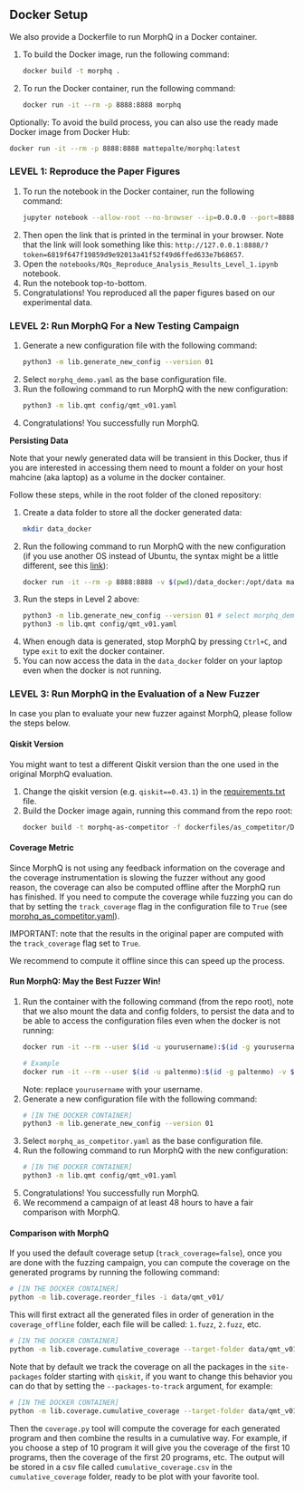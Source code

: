 
## Docker Setup

We also provide a Dockerfile to run MorphQ in a Docker container.

1. To build the Docker image, run the following command:
    ```bash
    docker build -t morphq .
    ```
1. To run the Docker container, run the following command:
    ```bash
    docker run -it --rm -p 8888:8888 morphq
    ```

Optionally: To avoid the build process, you can also use the ready made Docker image from Docker Hub:
```bash
docker run -it --rm -p 8888:8888 mattepalte/morphq:latest
```

### LEVEL 1: Reproduce the Paper Figures

1. To run the notebook in the Docker container, run the following command:
    ```bash
    jupyter notebook --allow-root --no-browser --ip=0.0.0.0 --port=8888
    ```
1. Then open the link that is printed in the terminal in your browser. Note that the link will look something like this: `http://127.0.0.1:8888/?token=6819f647f19859d9e92013a41f52f49d6ffed633e7b68657`.
1. Open the `notebooks/RQs_Reproduce_Analysis_Results_Level_1.ipynb` notebook.
1. Run the notebook top-to-bottom.
1. Congratulations! You reproduced all the paper figures based on our experimental data.


### LEVEL 2: Run MorphQ For a New Testing Campaign

1. Generate a new configuration file with the following command:
    ```bash
    python3 -m lib.generate_new_config --version 01
    ```
1. Select `morphq_demo.yaml` as the base configuration file.
1. Run the following command to run MorphQ with the new configuration:
    ```bash
    python3 -m lib.qmt config/qmt_v01.yaml
    ```
1. Congratulations! You successfully run MorphQ.

**Persisting Data**

Note that your newly generated data will be transient in this Docker, thus if you are interested in accessing them need to mount a folder on your host mahcine (aka laptop) as a volume in the docker container.

Follow these steps, while in the root folder of the cloned repository:
1. Create a data folder to store all the docker generated data:
    ```bash
    mkdir data_docker
    ```
2. Run the following command to run MorphQ with the new configuration (if you use another OS instead of Ubuntu, the syntax might be a little different, see this [link](https://stackoverflow.com/a/41489151)):
    ```bash
    docker run -it --rm -p 8888:8888 -v $(pwd)/data_docker:/opt/data mattepalte/morphq:latest
    ```
3. Run the steps in Level 2 above:
    ```bash
    python3 -m lib.generate_new_config --version 01 # select morphq_demo.yaml as the base configuration file
    python3 -m lib.qmt config/qmt_v01.yaml
    ```
4. When enough data is generated, stop MorphQ by pressing `Ctrl+C`, and type `exit` to exit the docker container.
4. You can now access the data in the `data_docker` folder on your laptop even when the docker is not running.


### LEVEL 3: Run MorphQ in the Evaluation of a New Fuzzer


In case you plan to evaluate your new fuzzer against MorphQ, please follow the steps below.

#### Qiskit Version
You might want to test a different Qiskit version than the one used in the original MorphQ evaluation.
1. Change the qiskit version (e.g. `qiskit==0.43.1`) in the [requirements.txt](requirements.txt) file.
1. Build the Docker image again, running this command from the repo root:
    ```bash
    docker build -t morphq-as-competitor -f dockerfiles/as_competitor/Dockerfile .
    ```

#### Coverage Metric
Since MorphQ is not using any feedback information on the coverage and the coverage instrumentation is slowing the fuzzer without any good reason, the coverage can also be computed offline after the MorphQ run has finished.
If you need to compute the coverage while fuzzing you can do that by setting the `track_coverage` flag in the configuration file to `True` (see [morphq_as_competitor.yaml](config/template/morphq_as_competitor.yaml)).

IMPORTANT: note that the results in the original paper are computed with the `track_coverage` flag set to `True`.

We recommend to compute it offline since this can speed up the process.


#### Run MorphQ: May the Best Fuzzer Win!
1. Run the container with the following command (from the repo root), note that we also mount the data and config folders, to persist the data and to be able to access the configuration files even when the docker is not running:
    ```bash
    docker run -it --rm --user $(id -u yourusername):$(id -g yourusername) -v $(pwd)/data:/opt/data  -v $(pwd)/lib:/opt/lib -v $(pwd)/config:/opt/config -v $(pwd)/.gitignore:/opt/.gitignore morphq-as-competitor

    # Example
    docker run -it --rm --user $(id -u paltenmo):$(id -g paltenmo) -v $(pwd)/data:/opt/data  -v $(pwd)/lib:/opt/lib -v $(pwd)/config:/opt/config -v $(pwd)/.gitignore:/opt/.gitignore morphq-as-competitor
    ```
    Note: replace `yourusername` with your username.
1. Generate a new configuration file with the following command:
    ```bash
    # [IN THE DOCKER CONTAINER]
    python3 -m lib.generate_new_config --version 01
    ```
1. Select `morphq_as_competitor.yaml` as the base configuration file.
1. Run the following command to run MorphQ with the new configuration:
    ```bash
    # [IN THE DOCKER CONTAINER]
    python3 -m lib.qmt config/qmt_v01.yaml
    ```
1. Congratulations! You successfully run MorphQ.
1. We recommend a campaign of at least 48 hours to have a fair comparison with MorphQ.


#### Comparison with MorphQ
If you used the default coverage setup (`track_coverage=false`), once you are done with the fuzzing campaign, you can compute the coverage on the generated programs by running the following command:
```bash
# [IN THE DOCKER CONTAINER]
python -m lib.coverage.reorder_files -i data/qmt_v01/
```
This will first extract all the generated files in order of generation in the `coverage_offline` folder, each file will be called: `1.fuzz`, `2.fuzz`, etc.

```bash
# [IN THE DOCKER CONTAINER]
python -m lib.coverage.cumulative_coverage --target-folder data/qmt_v01/programs_sorted --output-folder data/qmt_v01/cumulative_coverage -n 50 --timeout 10 --file-extension .fuzz
```
Note that by default we track the coverage on all the packages in the `site-packages` folder starting with `qiskit`, if you want to change this behavior you can do that by setting the `--packages-to-track` argument, for example:
```bash
# [IN THE DOCKER CONTAINER]
python -m lib.coverage.cumulative_coverage --target-folder data/qmt_v01/programs_sorted --output-folder data/qmt_v01/cumulative_coverage -n 10 --timeout 10 --file-extension .fuzz --packages-to-track qiskit_aer --packages-to-track qiskit_ibmq_provider-0.20.2.dist-info
```

Then the `coverage.py` tool will compute the coverage for each generated program and then combine the results in a cumulative way.
For example, if you choose a step of 10 program it will give you the coverage of the first 10 programs, then the coverage of the first 20 programs, etc.
The output will be stored in a csv file called `cumulative_coverage.csv` in the `cumulative_coverage` folder, ready to be plot with your favorite tool.
